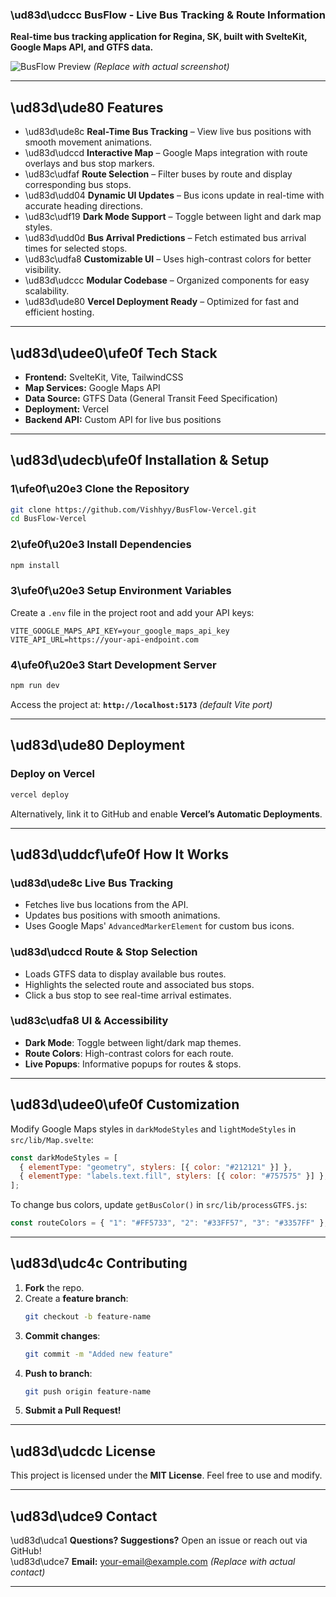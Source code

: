 ### **\ud83d\udccc BusFlow - Live Bus Tracking & Route Information**
**Real-time bus tracking application for Regina, SK, built with SvelteKit, Google Maps API, and GTFS data.**

![BusFlow Preview](https://your-image-url.com) _(Replace with actual screenshot)_

---

## **\ud83d\ude80 Features**
- \ud83d\ude8c **Real-Time Bus Tracking** – View live bus positions with smooth movement animations.
- \ud83d\udccd **Interactive Map** – Google Maps integration with route overlays and bus stop markers.
- \ud83c\udfaf **Route Selection** – Filter buses by route and display corresponding bus stops.
- \ud83d\udd04 **Dynamic UI Updates** – Bus icons update in real-time with accurate heading directions.
- \ud83c\udf19 **Dark Mode Support** – Toggle between light and dark map styles.
- \ud83d\udd0d **Bus Arrival Predictions** – Fetch estimated bus arrival times for selected stops.
- \ud83c\udfa8 **Customizable UI** – Uses high-contrast colors for better visibility.
- \ud83d\udccc **Modular Codebase** – Organized components for easy scalability.
- \ud83d\ude80 **Vercel Deployment Ready** – Optimized for fast and efficient hosting.

---

## **\ud83d\udee0\ufe0f Tech Stack**
- **Frontend:** SvelteKit, Vite, TailwindCSS
- **Map Services:** Google Maps API
- **Data Source:** GTFS Data (General Transit Feed Specification)
- **Deployment:** Vercel
- **Backend API:** Custom API for live bus positions

---

## **\ud83d\udecb\ufe0f Installation & Setup**
### **1\ufe0f\u20e3 Clone the Repository**
```bash
git clone https://github.com/Vishhyy/BusFlow-Vercel.git
cd BusFlow-Vercel
```

### **2\ufe0f\u20e3 Install Dependencies**
```bash
npm install
```

### **3\ufe0f\u20e3 Setup Environment Variables**
Create a `.env` file in the project root and add your API keys:
```env
VITE_GOOGLE_MAPS_API_KEY=your_google_maps_api_key
VITE_API_URL=https://your-api-endpoint.com
```

### **4\ufe0f\u20e3 Start Development Server**
```bash
npm run dev
```
Access the project at: **`http://localhost:5173`** _(default Vite port)_

---

## **\ud83d\ude80 Deployment**
### **Deploy on Vercel**
```bash
vercel deploy
```
Alternatively, link it to GitHub and enable **Vercel’s Automatic Deployments**.

---

## **\ud83d\uddcf\ufe0f How It Works**
### **\ud83d\ude8c Live Bus Tracking**
- Fetches live bus locations from the API.
- Updates bus positions with smooth animations.
- Uses Google Maps' `AdvancedMarkerElement` for custom bus icons.

### **\ud83d\udccd Route & Stop Selection**
- Loads GTFS data to display available bus routes.
- Highlights the selected route and associated bus stops.
- Click a bus stop to see real-time arrival estimates.

### **\ud83c\udfa8 UI & Accessibility**
- **Dark Mode**: Toggle between light/dark map themes.
- **Route Colors**: High-contrast colors for each route.
- **Live Popups**: Informative popups for routes & stops.

---

## **\ud83d\udee0\ufe0f Customization**
Modify Google Maps styles in `darkModeStyles` and `lightModeStyles` in `src/lib/Map.svelte`:
```js
const darkModeStyles = [
  { elementType: "geometry", stylers: [{ color: "#212121" }] },
  { elementType: "labels.text.fill", stylers: [{ color: "#757575" }] },
];
```

To change bus colors, update `getBusColor()` in `src/lib/processGTFS.js`:
```js
const routeColors = { "1": "#FF5733", "2": "#33FF57", "3": "#3357FF" };
```

---

## **\ud83d\udc4c Contributing**
1. **Fork** the repo.
2. Create a **feature branch**:
   ```bash
   git checkout -b feature-name
   ```
3. **Commit changes**:
   ```bash
   git commit -m "Added new feature"
   ```
4. **Push to branch**:
   ```bash
   git push origin feature-name
   ```
5. **Submit a Pull Request!**

---

## **\ud83d\udcdc License**
This project is licensed under the **MIT License**. Feel free to use and modify.

---

## **\ud83d\udce9 Contact**
\ud83d\udca1 **Questions? Suggestions?** Open an issue or reach out via GitHub!  
\ud83d\udce7 **Email:** your-email@example.com _(Replace with actual contact)_

---

